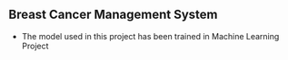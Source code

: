 ## Breast Cancer Management System
 - The model used in this project has been trained in Machine Learning Project

